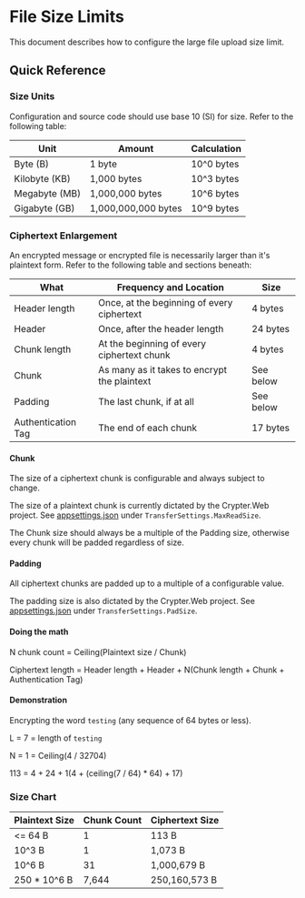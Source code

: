 # File Size Limits

This document describes how to configure the large file upload size limit.

## Quick Reference

### Size Units

Configuration and source code should use base 10 (SI) for size.
Refer to the following table:

| Unit          | Amount              | Calculation  |
|---------------|---------------------|--------------|
| Byte (B)      | 1 byte              | 10^0 bytes   |
| Kilobyte (KB) | 1,000 bytes         | 10^3 bytes   |
| Megabyte (MB) | 1,000,000 bytes     | 10^6 bytes   |
| Gigabyte (GB) | 1,000,000,000 bytes | 10^9 bytes   |

### Ciphertext Enlargement

An encrypted message or encrypted file is necessarily larger than it's plaintext form.
Refer to the following table and sections beneath:

| What               | Frequency and Location                       | Size      |
|--------------------|----------------------------------------------|-----------|
| Header length      | Once, at the beginning of every ciphertext   | 4 bytes   |
| Header             | Once, after the header length                | 24 bytes  |
| Chunk length       | At the beginning of every ciphertext chunk   | 4 bytes   |
| Chunk              | As many as it takes to encrypt the plaintext | See below |
| Padding            | The last chunk, if at all                    | See below |
| Authentication Tag | The end of each chunk                        | 17 bytes  |

#### Chunk

The size of a ciphertext chunk is configurable and always subject to change.

The size of a plaintext chunk is currently dictated by the Crypter.Web project.
See [appsettings.json](../../../Crypter.Web/wwwroot/appsettings.json) under `TransferSettings.MaxReadSize`.

The Chunk size should always be a multiple of the Padding size, otherwise every chunk will be padded regardless of size.

#### Padding

All ciphertext chunks are padded up to a multiple of a configurable value.

The padding size is also dictated by the Crypter.Web project.
See [appsettings.json](../../../Crypter.Web/wwwroot/appsettings.json) under `TransferSettings.PadSize`.

#### Doing the math

N chunk count = Ceiling(Plaintext size / Chunk)

Ciphertext length = Header length + Header + N(Chunk length + Chunk + Authentication Tag)

#### Demonstration

Encrypting the word `testing` (any sequence of 64 bytes or less).

L = 7 = length of `testing`

N = 1 = Ceiling(4 / 32704)

113 = 4 + 24 + 1(4 + (ceiling(7 / 64) * 64) + 17)

### Size Chart

| Plaintext Size | Chunk Count | Ciphertext Size |
|----------------|-------------|-----------------|
| <= 64 B        | 1           | 113 B           |
| 10^3 B         | 1           | 1,073 B         |
| 10^6 B         | 31          | 1,000,679 B     |
| 250 * 10^6 B   | 7,644       | 250,160,573 B   |